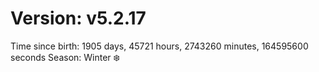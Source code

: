 # Version: v5.2.17
Time since birth: 1905 days, 45721 hours, 2743260 minutes, 164595600 seconds
Season: Winter ❄️
